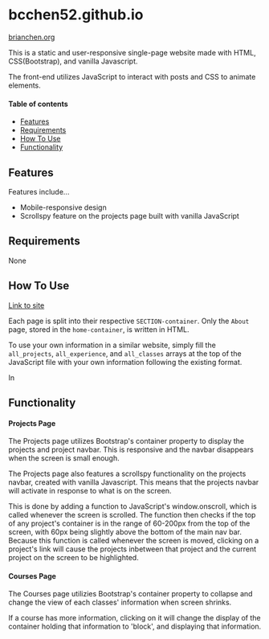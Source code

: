 # bcchen52.github.io

[brianchen.org](https://brianchen.org)

This is a static and user-responsive single-page website made with HTML, CSS(Bootstrap), and vanilla Javascript.

The front-end utilizes JavaScript to interact with posts and CSS to animate elements.

#### Table of contents
- [Features](#features)
- [Requirements](#requirements)
- [How To Use](#how-to-use)
- [Functionality](#functionality)

## Features

Features include...
- Mobile-responsive design
- Scrollspy feature on the projects page built with vanilla JavaScript

## Requirements

None

## How To Use

[Link to site](bcchen52.github.io)

Each page is split into their respective `SECTION-container`. Only the `About` page, stored in the `home-container`, is written in HTML. 

To use your own information in a similar website, simply fill the `all_projects`, `all_experience`, and `all_classes` arrays at the top of the JavaScript file with your own information following the existing format.

In 

## Functionality
#### Projects Page
The Projects page utilizes Bootstrap's container property to display the projects and project navbar. This is responsive and the navbar disappears when the screen is small enough.

The Projects page also features a scrollspy functionality on the projects navbar, created with vanilla Javascript. This means that the projects navbar will activate in response to what is on the screen.

This is done by adding a function to JavaScript's window.onscroll, which is called whenever the screen is scrolled. The function then checks if the top of any project's container is in the range of 60-200px from the top of the screen, with 60px being slightly above the bottom of the main nav bar. Because this function is called whenever the screen is moved, clicking on a project's link will cause the projects inbetween that project and the current project on the screen to be highlighted.

#### Courses Page
The Courses page utilizies Bootstrap's container property to collapse and change the view of each classes' information when screen shrinks.

If a course has more information, clicking on it will change the display of the container holding that information to 'block', and displaying that information.
